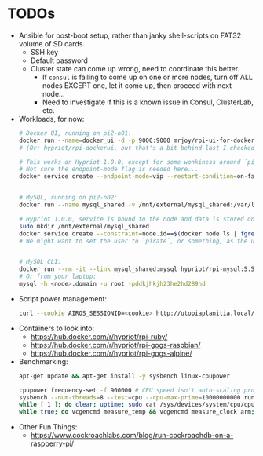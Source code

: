 # TODOs

* Ansible for post-boot setup, rather than janky shell-scripts on FAT32 volume of SD cards.
    * SSH key
    * Default password
    * Cluster state can come up wrong, need to coordinate this better.
        * If `consul` is failing to come up on one or more nodes, turn off ALL nodes EXCEPT one, let it come up, then proceed with next node...
        * Need to investigate if this is a known issue in Consul, ClusterLab, etc.
* Workloads, for now:
    ```bash
    # Docker UI, running on pi2-n01:
    docker run --name=docker_ui -d -p 9000:9000 mrjoy/rpi-ui-for-docker:v0.11.0-beta -e http://$(ip addr list | grep eth0 | grep inet | awk '{ print $2 }' | cut -d/ -f1):2378
    # (Or: hypriot/rpi-dockerui, but that's a bit behind last I checked...)

    # This works on Hypriot 1.0.0, except for some wonkiness around `pi2-nXX.local` getting resolved to an IPv6 address and traffic sometimes (apparently) getting routed to /dev/null.  Use the IPv4 address of the node to hit the UI.  Also, this doesn't show the whole Swarm, as the Docker-API-compatible-whole-cluster-API is apparently a feature of the standalone Swarm product only.
    # Not sure the endpoint-mode flag is needed here...
    docker service create --endpoint-mode=vip --restart-condition=on-failure --mode=global --mount=type=bind,source=/var/run/docker.sock,target=/var/run/docker.sock --name=docker_ui --publish=9000:9000 mrjoy/rpi-ui-for-docker:v0.11.0-beta


    # MySQL, running on pi2-n02:
    docker run --name mysql_shared -v /mnt/external/mysql_shared:/var/lib/mysql -e MYSQL_ROOT_PASSWORD=ddkjhkjh23he2hd289hd -d hypriot/rpi-mysql:5.5

    # Hypriot 1.0.0, service is bound to the node and data is stored on external drive so you need to do this by hand from the relevant node:
    sudo mkdir /mnt/external/mysql_shared
    docker service create --constraint=node.id==$(docker node ls | fgrep '*' | cut -d' ' -f1) --restart-condition=on-failure --mount=type=bind,source=/mnt/external/mysql_shared,target=/var/lib/mysql --name=mysql_shared --publish=3306:3306 --env=MYSQL_ROOT_PASSWORD=ddkjhkjh23he2hd289hd hypriot/rpi-mysql:5.5
    # We might want to set the user to `pirate`, or something, as the user ID in use by default seems to be 999.


    # MySQL CLI:
    docker run --rm -it --link mysql_shared:mysql hypriot/rpi-mysql:5.5 sh -c 'exec mysql -h"$MYSQL_PORT_3306_TCP_ADDR" -P"$MYSQL_PORT_3306_TCP_PORT" -uroot -p"ddkjhkjh23he2hd289hd" test'
    # Or from your laptop:
    mysql -h <node>.domain -u root -pddkjhkjh23he2hd289hd
    ```
* Script power management:
    ```bash
    curl --cookie AIROS_SESSIONID=<cookie> http://utopiaplanitia.local/sensors | jsonpp
    ```
* Containers to look into:
    * https://hub.docker.com/r/hypriot/rpi-ruby/
    * https://hub.docker.com/r/hypriot/rpi-gogs-raspbian/
    * https://hub.docker.com/r/hypriot/rpi-gogs-alpine/
* Benchmarking:
    ```bash
    apt-get update && apt-get install -y sysbench linux-cpupower

    cpupower frequency-set -f 900000 # CPU speed isn't auto-scaling properly!
    sysbench --num-threads=8 --test=cpu --cpu-max-prime=10000000000 run
    while [ 1 ]; do clear; uptime; sudo cat /sys/devices/system/cpu/cpu0/cpufreq/cpuinfo_cur_freq; sleep 2; done
    while true; do vcgencmd measure_temp && vcgencmd measure_clock arm; sleep 1; done
    ```
* Other Fun Things:
    * https://www.cockroachlabs.com/blog/run-cockroachdb-on-a-raspberry-pi/
